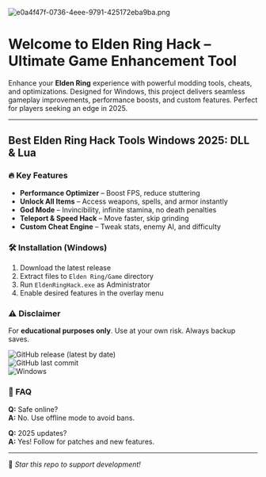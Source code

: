 ![e0a4f47f-0736-4eee-9791-425172eba9ba.png](https://i.postimg.cc/05LM1bYD/e0a4f47f-0736-4eee-9791-425172eba9ba.png)

# Welcome to Elden Ring Hack – Ultimate Game Enhancement Tool  

Enhance your **Elden Ring** experience with powerful modding tools, cheats, and optimizations. Designed for Windows, this project delivers seamless gameplay improvements, performance boosts, and custom features. Perfect for players seeking an edge in 2025.  

---

## Best Elden Ring Hack Tools Windows 2025: DLL & Lua  

### 🔥 Key Features  
- **Performance Optimizer** – Boost FPS, reduce stuttering  
- **Unlock All Items** – Access weapons, spells, and armor instantly  
- **God Mode** – Invincibility, infinite stamina, no death penalties  
- **Teleport & Speed Hack** – Move faster, skip grinding  
- **Custom Cheat Engine** – Tweak stats, enemy AI, and difficulty  

### 🛠️ Installation (Windows)  
1. Download the latest release  
2. Extract files to `Elden Ring/Game` directory  
3. Run `EldenRingHack.exe` as Administrator  
4. Enable desired features in the overlay menu  

### ⚠️ Disclaimer  
For **educational purposes only**. Use at your own risk. Always backup saves.  

![GitHub release (latest by date)](https://img.shields.io/github/v/release/NAME?label=Stable%20Release&color=success)  
![GitHub last commit](https://img.shields.io/github/last-commit/NAME?label=Last%20Update)  
![Windows](https://img.shields.io/badge/OS-Windows%2010%2B-blue)  

### 📌 FAQ  
**Q:** Safe online?  
**A:** No. Use offline mode to avoid bans.  

**Q:** 2025 updates?  
**A:** Yes! Follow for patches and new features.  

---  
🔗 *Star this repo to support development!*
